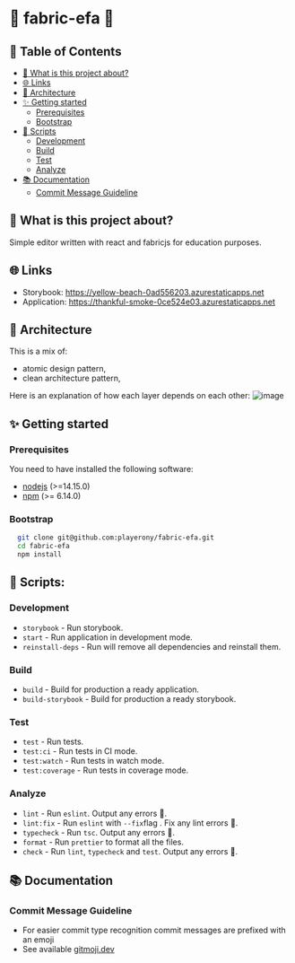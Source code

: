 # 🙈 fabric-efa 🙈

## 📖 Table of Contents

- [💩 What is this project about?](#user-content--what-is-this-project-about)
- [🌐 Links](#user-content--links)
- [🎨 Architecture](#user-content--architecture)
- [✨ Getting started](#user-content--getting-started)
  - [Prerequisites](#prerequisites)
  - [Bootstrap](#bootstrap)
- [📜 Scripts](#user-content--scripts)
  - [Development](#development)
  - [Build](#build)
  - [Test](#test)
  - [Analyze](#analyze)
- [📚 Documentation](#user-content--documentation)
  - [Commit Message Guideline](#commit-message-guideline)

## 💩 What is this project about?

Simple editor written with react and fabricjs for education purposes.

## 🌐 Links

- Storybook: https://yellow-beach-0ad556203.azurestaticapps.net
- Application: https://thankful-smoke-0ce524e03.azurestaticapps.net

## 🎨 Architecture

This is a mix of:

- atomic design pattern,
- clean architecture pattern,

Here is an explanation of how each layer depends on each other:
![image](https://michalzalecki.com/posts/elegant-frontend-architecture-layers@2x.png)

## ✨ Getting started

### Prerequisites

You need to have installed the following software:

- [nodejs](https://nodejs.org/en/) (>=14.15.0)
- [npm](https://npmjs.com/) (>= 6.14.0)

### Bootstrap

```bash
  git clone git@github.com:playerony/fabric-efa.git
  cd fabric-efa
  npm install
```

## 📜 Scripts:

### Development

- `storybook` - Run storybook.
- `start` - Run application in development mode.
- `reinstall-deps` - Run will remove all dependencies and reinstall them.

### Build

- `build` - Build for production a ready application.
- `build-storybook` - Build for production a ready storybook.

### Test

- `test` - Run tests.
- `test:ci` - Run tests in CI mode.
- `test:watch` - Run tests in watch mode.
- `test:coverage` - Run tests in coverage mode.

### Analyze

- `lint` - Run `eslint`. Output any errors 🚨.
- `lint:fix` - Run `eslint` with `--fix`flag . Fix any lint errors 🚨.
- `typecheck` - Run `tsc`. Output any errors 🚨.
- `format` - Run `prettier` to format all the files.
- `check` - Run `lint`, `typecheck` and `test`. Output any errors 🚨.

## 📚 Documentation

### Commit Message Guideline

- For easier commit type recognition commit messages are prefixed with an emoji
- See available [gitmoji,dev](https://gitmoji.dev/)

